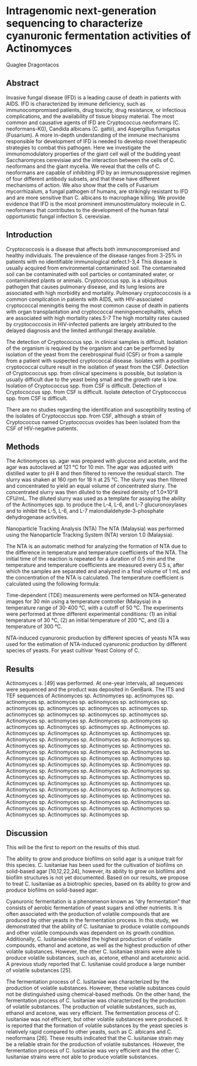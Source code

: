 # Intragenomic next-generation sequencing to characterize cyanuronic fermentation activities of Actinomyces
Quaglee Dragontacos


## Abstract
Invasive fungal disease (IFD) is a leading cause of death in patients with AIDS. IFD is characterized by immune deficiency, such as immunocompromised patients, drug toxicity, drug resistance, or infectious complications, and the availability of tissue biopsy material. The most common and causative agents of IFD are Cryptococcus neoformans (C. neoformans-K0), Candida albicans (C. gattii), and Aspergillus fumigatus (Fusarium). A more in-depth understanding of the immune mechanisms responsible for development of IFD is needed to develop novel therapeutic strategies to combat this pathogen. Here we investigate the immunomodulatory properties of the giant cell wall of the budding yeast Saccharomyces cerevisiae and the interaction between the cells of C. neoformans and the giant mycelia. We reveal that the cells of C. neoformans are capable of inhibiting IFD by an immunosuppressive regimen of four different antibody subsets, and that these have different mechanisms of action. We also show that the cells of Fusarium mycorrhizalum, a fungal pathogen of humans, are strikingly resistant to IFD and are more sensitive than C. albicans to macrophage killing. We provide evidence that IFD is the most prominent immunostimulatory molecule in C. neoformans that contributes to the development of the human fatal opportunistic fungal infection S. cerevisiae.


## Introduction
Cryptococcosis is a disease that affects both immunocompromised and healthy individuals. The prevalence of the disease ranges from 3-25% in patients with no identifiable immunological defect.1-3,4 This disease is usually acquired from environmental contaminated soil. The contaminated soil can be contaminated with soil particles or contaminated water, or contaminated plants or animals. Cryptococcus spp. is a ubiquitous pathogen that causes pulmonary disease, and its lung lesions are associated with high morbidity and mortality. Pulmonary cryptococcosis is a common complication in patients with AIDS, with HIV-associated cryptococcal meningitis being the most common cause of death in patients with organ transplantation and cryptococcal meningoencephalitis, which are associated with high mortality rates.5-7 The high mortality rates caused by cryptococcosis in HIV-infected patients are largely attributed to the delayed diagnosis and the limited antifungal therapy available.

The detection of Cryptococcus spp. in clinical samples is difficult. Isolation of the organism is required by the organism and can be performed by isolation of the yeast from the cerebrospinal fluid (CSF) or from a sample from a patient with suspected cryptococcal disease. Isolates with a positive cryptococcal culture result in the isolation of yeast from the CSF. Detection of Cryptococcus spp. from clinical specimens is possible, but isolation is usually difficult due to the yeast being small and the growth rate is low. Isolation of Cryptococcus spp. from CSF is difficult. Detection of Cryptococcus spp. from CSF is difficult. Isolate detection of Cryptococcus spp. from CSF is difficult.

There are no studies regarding the identification and susceptibility testing of the isolates of Cryptococcus spp. from CSF, although a strain of Cryptococcus named Cryptococcus ovoides has been isolated from the CSF of HIV-negative patients.


## Methods

The Actinomyces sp. agar was prepared with glucose and acetate, and the agar was autoclaved at 121 °C for 10 min. The agar was adjusted with distilled water to pH 8 and then filtered to remove the residual starch. The slurry was shaken at 160 rpm for 18 h at 25 °C. The slurry was then filtered and concentrated to yield an equal volume of concentrated slurry. The concentrated slurry was then diluted to the desired density of 1.0×10^8 CFU/mL. The diluted slurry was used as a template for assaying the ability of the Actinomyces spp. to produce the L-4, L-6, and L-7 glucuronoxylases and to inhibit the L-5, L-6, and L-7 malondialdehyde-3-phosphate dehydrogenase activities.

Nanoparticle Tracking Analysis (NTA)
The NTA (Malaysia) was performed using the Nanoparticle Tracking System (NTA) version 1.0 (Malaysia).

The NTA is an automatic method for analyzing the formation of NTA due to the difference in temperature and temperature coefficients of the NTA. The initial time of the reaction is repeated for a duration of 0.5 min and the temperature and temperature coefficients are measured every 0.5 s, after which the samples are separated and analyzed in a final volume of 1 mL and the concentration of the NTA is calculated. The temperature coefficient is calculated using the following formula:

Time-dependent (TDE) measurements were performed on NTA-generated images for 30 min using a temperature controller (Malaysia) in a temperature range of 30-400 °C, with a cutoff of 50 °C. The experiments were performed at three different experimental conditions: (1) an initial temperature of 30 °C, (2) an initial temperature of 200 °C, and (3) a temperature of 300 °C.

NTA-induced cyanuronic production by different species of yeasts
NTA was used for the estimation of NTA-induced cyanuronic production by different species of yeasts. For yeast cultivar Yeast Colony of C.


## Results
Actinomyces s. [49] was performed. At one-year intervals, all sequences were sequenced and the product was deposited in GenBank. The ITS and TEF sequences of Actinomyces sp. Actinomyces sp. actinomyces sp. actinomyces sp. actinomyces sp. actinomyces sp. actinomyces sp. actinomyces sp. actinomyces sp. actinomyces sp. actinomyces sp. actinomyces sp. actinomyces sp. actinomyces sp. actinomyces sp. Actinomyces sp. actinomyces sp. Actinomyces sp. actinomyces sp. actinomyces sp. Actinomyces sp. actinomyces sp. Actinomyces sp. Actinomyces sp. Actinomyces sp. Actinomyces sp. Actinomyces sp. Actinomyces sp. Actinomyces sp. Actinomyces sp. Actinomyces sp. Actinomyces sp. Actinomyces sp. Actinomyces sp. Actinomyces sp. Actinomyces sp. Actinomyces sp. Actinomyces sp. Actinomyces sp. Actinomyces sp. Actinomyces sp. Actinomyces sp. Actinomyces sp. Actinomyces sp. Actinomyces sp. Actinomyces sp. Actinomyces sp. Actinomyces sp. Actinomyces sp. Actinomyces sp. Actinomyces sp. Actinomyces sp. Actinomyces sp. Actinomyces sp. Actinomyces sp. Actinomyces sp. Actinomyces sp. Actinomyces sp. Actinomyces sp. Actinomyces sp. Actinomyces sp. Actinomyces sp. Actinomyces sp. Actinomyces sp. Actinomyces sp. Actinomyces sp. Actinomyces sp. Actinomyces sp. Actinomyces sp. Actinomyces sp. Actinomyces sp. Actinomyces sp. Actinomyces sp. Actinomyces sp. Actinomyces sp. Actinomyces sp. Actinomyces sp. Actinomyces sp.


## Discussion
This will be the first to report on the results of this stud.

The ability to grow and produce biofilms on solid agar is a unique trait for this species. C. lusitaniae has been used for the cultivation of biofilms on solid-based agar [10,12,22,24], however, its ability to grow on biofilms and biofilm structures is not yet documented. Based on our results, we propose to treat C. lusitaniae as a biotrophic species, based on its ability to grow and produce biofilms on solid-based agar.

Cyanuronic fermentation is a phenomenon known as “dry fermentation” that consists of aerobic fermentation of yeast sugars and other nutrients. It is often associated with the production of volatile compounds that are produced by other yeasts in the fermentation process. In this study, we demonstrated that the ability of C. lusitaniae to produce volatile compounds and other volatile compounds was dependent on its growth condition. Additionally, C. lusitaniae exhibited the highest production of volatile compounds, ethanol and acetone, as well as the highest production of other volatile substances. However, the other C. lusitaniae strains were able to produce volatile substances, such as, acetone, ethanol and aceturonic acid. A previous study reported that C. lusitaniae could produce a large number of volatile substances [25].

The fermentation process of C. lusitaniae was characterized by the production of volatile substances. However, these volatile substances could not be distinguished using chemical-based methods. On the other hand, the fermentation process of C. lusitaniae was characterized by the production of volatile substances. The production of volatile substances, such as, ethanol and acetone, was very efficient. The fermentation process of C. lusitaniae was not efficient, but other volatile substances were produced. It is reported that the formation of volatile substances by the yeast species is relatively rapid compared to other yeasts, such as C. albicans and C. neoformans [26]. These results indicated that the C. lusitaniae strain may be a reliable strain for the production of volatile substances. However, the fermentation process of C. lusitaniae was very efficient and the other C. lusitaniae strains were not able to produce volatile substances.
